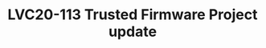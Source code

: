 ---
categories:
- lvc20
description: Trusted Firmware is growing fast!<br />New website, new projects recently
  joined, new Security vulnerability process, new maintainers,&nbsp;new Open CI on
  Arm &amp; partners boards!<br />Come and listen to all the latest exciting developments
  for all the projects part of the Trusted Firmware family (TF-A, TF-M, Hafnium, mbedTLS,
  OP-TEE)!!!
image: /assets/images/featured-images/lvc20/LVC20-113.png
session_id: LVC20-113
session_room: '[Track 1] IoT/Edge/Embedded'
session_slot:
  end_time: 2020-09-22 14:25
  start_time: 2020-09-22 14:00
session_speakers:
- speaker_bio: Matteo is Director of Software Technology Management at Arm and serves
    as Chairman of the Board for Trusted Firmware . He drives Arm&#39;s community
    effort into various open source projects, focusing on security architectures,
    firmware &amp; kernel interfaces, platform security requirements and ecosystem
    enablement. In a previous life, he spent many years managing and working on embedded
    software developments for networking and automotive devices across various companies,
    where firmware meant BSPs and lot of proprietary headache.
  speaker_company: Arm
  speaker_image: http://avatars.sched.co/7/02/7234934/avatar.jpg.320x320px.jpg?7c9
  speaker_name: Matteo Carlini
  speaker_position: Co-Chair, Trustedfirmware.org &amp; Director, Software Technology
    Management, Arm
  speaker_role: attendee, speaker
- speaker_bio: Shebu is the Technology Manager of Trusted Firmware-M (Open Source
    Reference Implementation of Platform Security Architecture). Mbed TLS (Open SOurce
    TLS Library) and the co-chair of the Open Governance community project Trustedfirmware.org.
    Shebu represents Arm in the Linaro IoT and Embedded (LITE) Group. As part of Arm’s
    Open Source Software group, Shebu has been involved in various Open Source projects
    that Arm is part of.
  speaker_company: Arm
  speaker_image: http://avatars.sched.co/b/b1/7249965/avatar.jpg.320x320px.jpg?bd3
  speaker_name: Shebu Varghese Kuriakose
  speaker_position: Co-Chair, Trustedfirmware.org &amp; Director, Software Technology
    Management, Arm
  speaker_role: speaker
session_track: Open Source Development
tag: session
tags: Open Source Development
title: LVC20-113 Trusted Firmware Project update
---